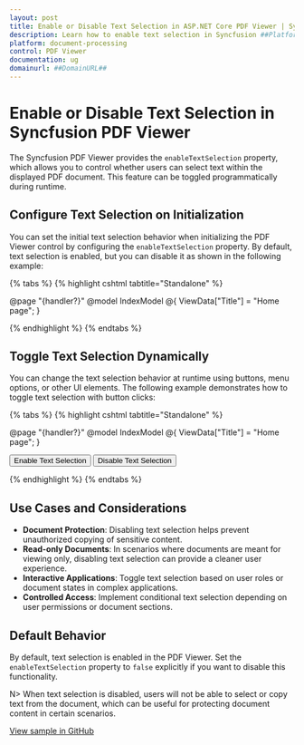 ```yaml
---
layout: post
title: Enable or Disable Text Selection in ASP.NET Core PDF Viewer | Syncfusion
description: Learn how to enable text selection in Syncfusion ##Platform_Name## Pdfviewer component of Syncfusion Essential JS 2 and more.
platform: document-processing
control: PDF Viewer
documentation: ug
domainurl: ##DomainURL##
---
```


# Enable or Disable Text Selection in Syncfusion PDF Viewer

The Syncfusion PDF Viewer provides the `enableTextSelection` property, which allows you to control whether users can select text within the displayed PDF document. This feature can be toggled programmatically during runtime.

## Configure Text Selection on Initialization

You can set the initial text selection behavior when initializing the PDF Viewer control by configuring the `enableTextSelection` property. By default, text selection is enabled, but you can disable it as shown in the following example:

{% tabs %}
{% highlight cshtml tabtitle="Standalone" %}

@page "{handler?}"
@model IndexModel
@{
    ViewData["Title"] = "Home page";
}

<div class="text-center">
    <ejs-pdfviewer id="pdfviewer"
                  style="height:600px"
                  resourceUrl="https://cdn.syncfusion.com/ej2/30.1.37/dist/ej2-pdfviewer-lib"
                  documentPath="https://cdn.syncfusion.com/content/pdf/pdf-succinctly.pdf"
                  enableTextSelection="false">
    </ejs-pdfviewer>
</div>

{% endhighlight %}
{% endtabs %}

## Toggle Text Selection Dynamically

You can change the text selection behavior at runtime using buttons, menu options, or other UI elements. The following example demonstrates how to toggle text selection with button clicks:

{% tabs %}
{% highlight cshtml tabtitle="Standalone" %}

@page "{handler?}"
@model IndexModel
@{
    ViewData["Title"] = "Home page";
}

<div class="text-center">
    <button onclick="enableTextSelection()">Enable Text Selection</button>
    <button onclick="disableTextSelection()">Disable Text Selection</button>
    <ejs-pdfviewer id="pdfviewer"
                  style="height:600px"
                  resourceUrl="https://cdn.syncfusion.com/ej2/30.1.37/dist/ej2-pdfviewer-lib"
                  documentPath="https://cdn.syncfusion.com/content/pdf/pdf-succinctly.pdf"
                  enableTextSelection="false">
    </ejs-pdfviewer>
</div>

<script type="text/javascript">
    // You can dynamically toggle text selection with JavaScript
    function enableTextSelection() {
        var viewer = document.getElementById('pdfviewer').ej2_instances[0];
        viewer.enableTextSelection = true;
    }

    function disableTextSelection() {
        var viewer = document.getElementById('pdfviewer').ej2_instances[0];
        viewer.enableTextSelection = false;
    }
</script>

{% endhighlight %}
{% endtabs %}

## Use Cases and Considerations

- **Document Protection**: Disabling text selection helps prevent unauthorized copying of sensitive content.
- **Read-only Documents**: In scenarios where documents are meant for viewing only, disabling text selection can provide a cleaner user experience.
- **Interactive Applications**: Toggle text selection based on user roles or document states in complex applications.
- **Controlled Access**: Implement conditional text selection depending on user permissions or document sections.

## Default Behavior

By default, text selection is enabled in the PDF Viewer. Set the `enableTextSelection` property to `false` explicitly if you want to disable this functionality.

N> When text selection is disabled, users will not be able to select or copy text from the document, which can be useful for protecting document content in certain scenarios.

[View sample in GitHub](https://github.com/SyncfusionExamples/asp-core-pdf-viewer-examples/tree/master/How%20to)